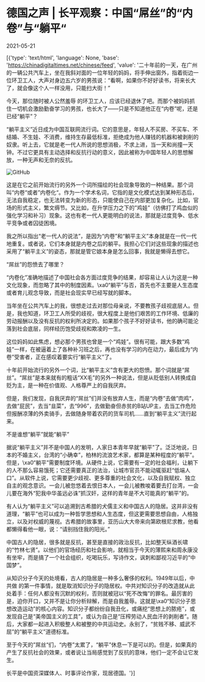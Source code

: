 # 德国之声 | 长平观察：中国“屌丝”的“内卷”与“躺平“

2021-05-21

[{'type': 'text/html', 'language': None, 'base': 'https://chinadigitaltimes.net/chinese/feed', 'value': '二十年前的一天，在广州的一辆公共汽车上，坐在我斜对面的一位年轻的妈妈，将手伸出窗外，指着街边一位环卫工人，大声对身边五六岁的男孩说：“看啊，如果你不好好读书，将来长大了，就会像这个人一样没用，只能扫大街！”

今天，那位随时被人公然羞辱 的环卫工人，应该已经退休了吧。而那个被妈妈抓住一切机会激励勤奋学习的男孩，也长大了——只是不知道他正在“内卷”呢，还是已经“躺平”？

“躺平主义”近日成为中国互联网流行词。它的意思是，年轻人不买房、不买车、不结婚、不生娃、不消费，维持生存最低标准，拒绝成为他人赚钱的机器和被剥削的奴隶。听上去，它就是老一代人所说的思想消极，不求上进，当一天和尚撞一天钟。不过它更具有主动选择和反抗行动的意义，因此被称为中国年轻人的思想解放，一种无声和无奈的反抗。

![GitHub](https://chinadigitaltimes.net/chinese/files/2021/05/1000.png)

这是在它之前开始流行的另外一个词所描绘的社会现象导致的一种结果。那个词叫“内卷“或者”内卷化“。作为一个学术名词，它指的是文化模式达到某种形态后，无法自我稳定，也无法转变为新的形态，只能使自己在内部更加复杂化。比如，官场的形式主义，繁文缛节。又比如，在升学压力之下的”鸡娃”（彷佛打了鸡血似的强化学习和补习）现象。这也有老一代人更能明白的说法，那就是过度竞争、低水平竞争或者囚徒困境。

我之所以指出“老一代人的说法”，是因为“内卷”和“躺平主义”本身就是在一代一代地重复。或者说，它们本身就是内卷之后的躺平。我担心它们对这些现象的描述也采用了“躺平主义”的姿态，那就是管它娘本身是怎么回事，我就是懒得去想它。

“屌丝”的怨愤去了哪里？

“内卷化”准确地描述了中国社会各方面过度竞争的结果，却容易让人认为这是一种文化现象，而忽略了其中的制度因素。\xa0“躺平”与否，首先也不主要是人生态度或者育儿观念导致，而是社会现实早已经写就的脚本。

当年坐在公共汽车上的我，很想走过去对那位母亲说，不要教孩子歧视底层人。但是，我也知道，环卫工人所受的歧视，很大程度上是他们艰苦的工作环境、低廉的劳动报酬以及没有反抗的权利所决定的。如果那个孩子不好好读书，他的确可能沦落到社会底层，同样经历饱受歧视和欺凌的一生。

这位妈妈如此焦虑，想必那个男孩也曾是一个“鸡娃”。很有可能，跟大多数“鸡娃”一样，在被逼着上了各种补习班之后，再也没有学习的内在动力，最后成为“内卷”受害者，正在感叹着要实行“躺平主义”了。

十年前开始流行的另外一个词，比“躺平主义”含有更大的怨愤。那个词就是“屌丝”。“屌丝”是本来就有的粗话“XX毛”的另外一种说法，但是从贬低别人转换成自贬为主，是一种在价值观、人格尊严上的自我厌弃。

但是，我们发现，自我厌弃的“屌丝”们并没有放弃人生，而是“内卷”去做”肉鸡“，去做“屁民”，去当“韭菜”，去“996”，去做勤奋但赤贫的B站UP主，去当工作危险但报酬凉薄的外卖骑手，去做随身带着农药的货车司机……直到“躺平主义”流行起来。

不是谁想“躺平”就能“躺平”

据说“躺平主义”并不是中国人的发明，人家日本青年早就“躺平”了。泛泛地说，日本的不婚主义，台湾的“小确幸”，柏林的流浪艺术家，都算是某种程度的“躺平”。但是，\xa0“躺平”需要制度环境。从硬件上说，它需要有一定的社会福利，让躺下的人不那么容易饿死；它还需要真正的法治，让城市官员不能动辄驱赶“低端人口”。从软件上说，它需要更少歧视、更多尊重的社会文化，以及自我赋权、独立自主的观念意识。一会儿被忽悠着去恨日本人，一会儿被教唆着要去打台湾，一会儿要在海外“犯我中华虽远必诛”抓汉奸，这样的青年是不大可能真的“躺平”的。

有人认为“躺平主义”可以追溯到古希腊的犬儒主义和中国古人的隐居。这并非没有道理，“躺平”也可以成为一种哲学思想和人生态度，但这更需要思想自由，人格独立，以及对权威的蔑视。古希腊的故事里，亚历山大大帝来向第欧根尼求教，他看都懒得看他一眼，说：“请别挡住我的阳光。”

中国古人的隐居，很多就是反抗，甚至是直接的政治反抗，比如整天纵酒长啸的“竹林七贤”。以他们的官场经历和社会影响，就相当于今天的薄熙来和周永康没有坐牢，而是搞了一个社会组织，吃喝玩乐，写诗作文，讽刺和鄙视习近平的“中国梦”。

从知识分子今天的处境看，古人的隐居是一种多么奢侈的权利。1949年以后，中共做 的第一件事情，就是取消知识分子的隐居权。中共对知识分子的改造就从此处着手：任何人都没有沉默的权利，否则就被冠以“死不改悔”的罪名。最厉害的是，迫你开口，又并不是让你分析辩解，而是自我羞辱。这就是\xa0“知识分子思想改造运动”的核心内容。知识分子都纷纷自我丑化，或痛挖“思想上的脓疮”，或发现自己是“美帝国主义的工具”，或认为自己是“压榨劳动人民血汗的剥削者”。随后，大家都一起进入积极整人和被整的中共运动史。永别了，“贫贱不移、威武不屈”的“躺平主义”道德标准。

至于今天的”屌丝“们，“内卷”太累了，“躺平”休息一下是可以的。但是，如果真的产生了反抗社会的效果，或者说让当局感觉到了反抗的意味，他们一定不会让它发生。

长平是中国资深媒体人、时事评论作家，现居德国。'}]
